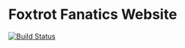 # Foxtrot Fanatics Website

[![Build Status](https://travis-ci.org/FoxtrotCore/website.svg?branch=master)](https://travis-ci.org/FoxtrotCore/website)
